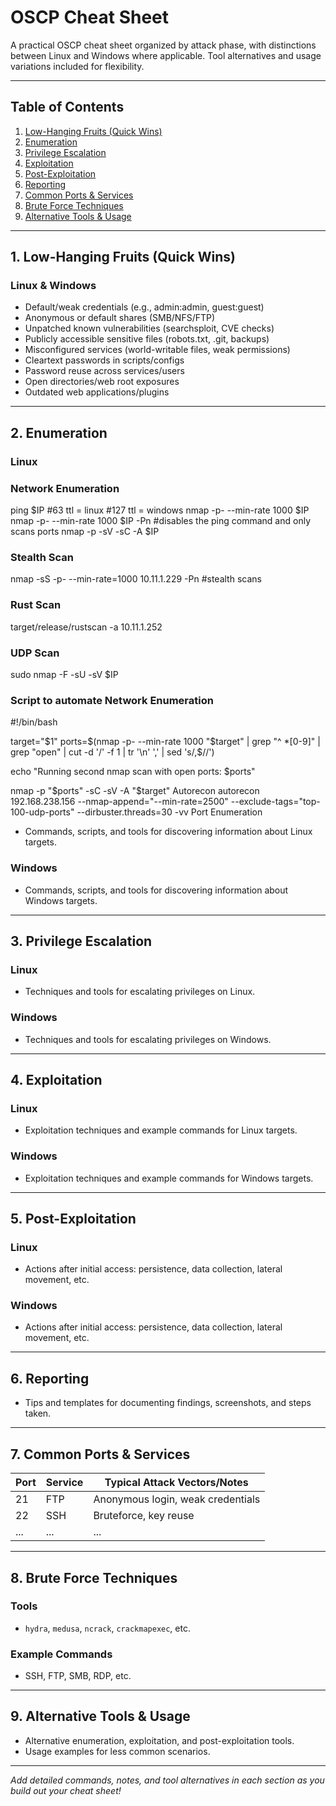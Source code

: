 # OSCP Cheat Sheet

A practical OSCP cheat sheet organized by attack phase, with distinctions between Linux and Windows where applicable. Tool alternatives and usage variations included for flexibility.

---

## Table of Contents
1. [Low-Hanging Fruits (Quick Wins)](#low-hanging-fruits-quick-wins)
2. [Enumeration](#enumeration)
3. [Privilege Escalation](#privilege-escalation)
4. [Exploitation](#exploitation)
5. [Post-Exploitation](#post-exploitation)
6. [Reporting](#reporting)
7. [Common Ports & Services](#common-ports--services)
8. [Brute Force Techniques](#brute-force-techniques)
9. [Alternative Tools & Usage](#alternative-tools--usage)

---

## 1. Low-Hanging Fruits (Quick Wins)

### Linux & Windows

- Default/weak credentials (e.g., admin:admin, guest:guest)
- Anonymous or default shares (SMB/NFS/FTP)
- Unpatched known vulnerabilities (searchsploit, CVE checks)
- Publicly accessible sensitive files (robots.txt, .git, backups)
- Misconfigured services (world-writable files, weak permissions)
- Cleartext passwords in scripts/configs
- Password reuse across services/users
- Open directories/web root exposures
- Outdated web applications/plugins

---

## 2. Enumeration

### Linux


### Network Enumeration
ping $IP #63 ttl = linux #127 ttl = windows
nmap -p- --min-rate 1000 $IP
nmap -p- --min-rate 1000 $IP -Pn #disables the ping command and only scans ports
nmap -p <ports> -sV -sC -A $IP
### Stealth Scan
nmap -sS -p- --min-rate=1000 10.11.1.229 -Pn #stealth scans
### Rust Scan
target/release/rustscan -a 10.11.1.252
### UDP Scan
sudo nmap -F -sU -sV $IP
### Script to automate Network Enumeration
#!/bin/bash

target="$1"
ports=$(nmap -p- --min-rate 1000 "$target" | grep "^ *[0-9]" | grep "open" | cut -d '/' -f 1 | tr '\n' ',' | sed 's/,$//')

echo "Running second nmap scan with open ports: $ports"

nmap -p "$ports" -sC -sV -A "$target"
Autorecon
autorecon 192.168.238.156 --nmap-append="--min-rate=2500" --exclude-tags="top-100-udp-ports" --dirbuster.threads=30 -vv
Port Enumeration


- Commands, scripts, and tools for discovering information about Linux targets.

### Windows

- Commands, scripts, and tools for discovering information about Windows targets.

---

## 3. Privilege Escalation

### Linux

- Techniques and tools for escalating privileges on Linux.

### Windows

- Techniques and tools for escalating privileges on Windows.

---

## 4. Exploitation

### Linux

- Exploitation techniques and example commands for Linux targets.

### Windows

- Exploitation techniques and example commands for Windows targets.

---

## 5. Post-Exploitation

### Linux

- Actions after initial access: persistence, data collection, lateral movement, etc.

### Windows

- Actions after initial access: persistence, data collection, lateral movement, etc.

---

## 6. Reporting

- Tips and templates for documenting findings, screenshots, and steps taken.

---

## 7. Common Ports & Services

| Port | Service      | Typical Attack Vectors/Notes        |
|------|--------------|-------------------------------------|
| 21   | FTP          | Anonymous login, weak credentials   |
| 22   | SSH          | Bruteforce, key reuse               |
| ...  | ...          | ...                                 |

---

## 8. Brute Force Techniques

### Tools

- `hydra`, `medusa`, `ncrack`, `crackmapexec`, etc.

### Example Commands

- SSH, FTP, SMB, RDP, etc.

---

## 9. Alternative Tools & Usage

- Alternative enumeration, exploitation, and post-exploitation tools.
- Usage examples for less common scenarios.

---

*Add detailed commands, notes, and tool alternatives in each section as you build out your cheat sheet!*
